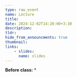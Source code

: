 ```yaml
---
type: raw_event
name: Lecture
title: 
date: 2024-12-02T14:20:00+3:30
description: 
tldr: 
hide_from_announcments: true
thumbnail:
links:
    - slides: 
      name: slides
---
```


**Before class:**
* 
